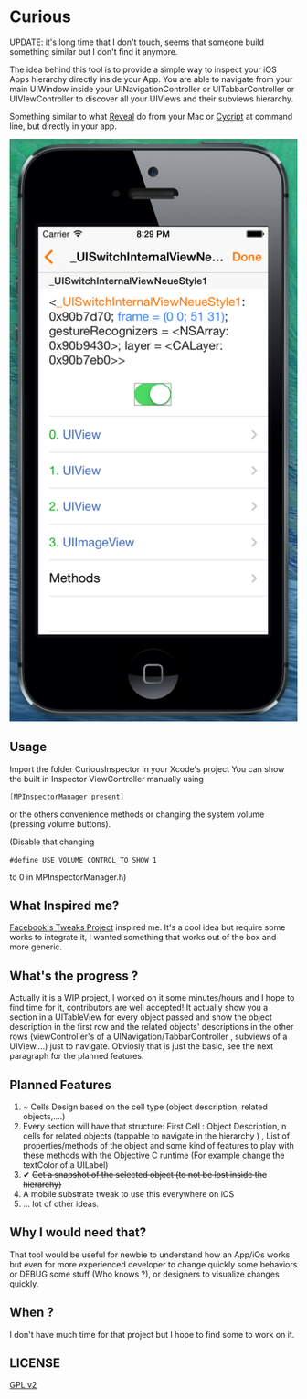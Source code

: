 Curious
==========
UPDATE: it's long time that I don't touch, seems that someone build something similar but I don't find it anymore.  

The idea behind this tool is to provide a simple way to inspect your iOS Apps hierarchy directly inside your App. 
You are able to navigate from your main UIWindow inside your UINavigationController or UITabbarController or UIVIewController to discover all your UIViews and their subviews hierarchy.

Something similar to what  [Reveal](http://revealapp.com "Reveal") do from your Mac or [Cycript](http://www.cycript.org "Cycript") at command line, but directly in your app.

![example](appSnapshot.png "image example")

Usage
-------------
Import the folder CuriousInspector in your Xcode's project
You can show the built in Inspector ViewController manually using 

 ```objective-c
[MPInspectorManager present]
```

or the others convenience methods or changing the system volume (pressing volume buttons). 

(Disable that changing
 
` #define USE_VOLUME_CONTROL_TO_SHOW 1 `

 to 0 in MPInspectorManager.h)



What Inspired me?
--------------
 [Facebook's Tweaks Project](https://github.com/facebook/Tweaks "Facebook's Tweaks Project") inspired me. It's a cool idea but require some works to integrate it, I wanted something that works out of the box and more generic.


What's the progress ?
-------------
Actually it is a WIP project, I worked on it some minutes/hours and I hope to find time for it, contributors are well accepted! It actually show you a section in a UITableView for every object passed and show the object description in the first row and the related objects' descriptions in the other rows (viewController's of a UINavigation/TabbarController , subviews of a UIView....) just to navigate.
Obviosly that is just the basic, see the next paragraph for the planned features.

Planned Features
-----------------
1. ~ Cells Design based on the cell type (object description, related objects,....)
2. Every section will have that structure: First Cell : Object Description, n cells for related objects (tappable to navigate in the hierarchy )  , List of properties/methods of the object and some kind of features to play with these methods with the Objective C runtime (For example change the textColor of a UILabel)
3. ✔ ~~Get a snapshot of the selected object (to not be lost inside the hierarchy)~~
4. A mobile substrate tweak to use this everywhere on iOS
5. ... lot of other ideas.

Why I would need that?
--------------
That tool would be useful for newbie to understand how an App/iOs works but even for more experienced developer to change quickly some behaviors or DEBUG some stuff (Who knows ?), or designers to visualize changes quickly.

When ?
---------------
I don't have much time for that project but I hope to find some to work on it.

LICENSE
---------------
[GPL v2](http://www.gnu.org/licenses/gpl-2.0.html "GPL v2")
